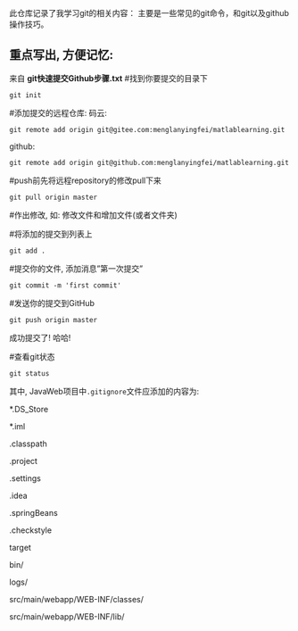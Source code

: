 此仓库记录了我学习git的相关内容： 
主要是一些常见的git命令，和git以及github操作技巧。

## 重点写出, 方便记忆:
来自 **git快速提交Github步骤.txt**
#找到你要提交的目录下

`git init`

#添加提交的远程仓库:
码云:

`git remote add origin git@gitee.com:menglanyingfei/matlablearning.git`

github:

`git remote add origin git@github.com:menglanyingfei/matlablearning.git`

#push前先将远程repository的修改pull下来

`git pull origin master`

#作出修改, 如: 修改文件和增加文件(或者文件夹)

#将添加的提交到列表上

`git add .`

#提交你的文件, 添加消息”第一次提交”

`git commit -m 'first commit'`

#发送你的提交到GitHub

`git push origin master`

成功提交了! 哈哈!

#查看git状态

`git status`

其中, JavaWeb项目中`.gitignore`文件应添加的内容为:

*.DS_Store

*.iml

.classpath

.project

.settings

.idea

.springBeans

.checkstyle

target

bin/

logs/

src/main/webapp/WEB-INF/classes/

src/main/webapp/WEB-INF/lib/
